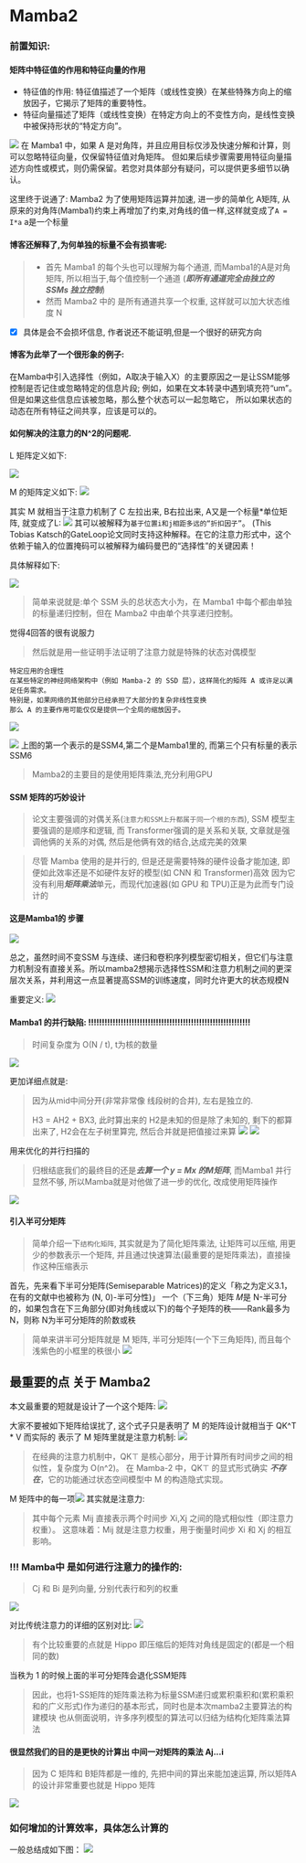# Mamba2

### 前置知识:
#### 矩阵中特征值的作用和特征向量的作用
* 特征值的作用: 特征值描述了一个矩阵（或线性变换）在某些特殊方向上的缩放因子，它揭示了矩阵的重要特性。
* 特征向量描述了矩阵（或线性变换）在特定方向上的不变性方向，是线性变换中被保持形状的“特定方向”。

![](https://image.chiullian.cn/img/202412051411385.png)
在 Mamba1 中，如果 A 是对角阵，并且应用目标仅涉及快速分解和计算，则可以忽略特征向量，仅保留特征值对角矩阵。 
但如果后续步骤需要用特征向量描述方向性或模式，则仍需保留。若您对具体部分有疑问，可以提供更多细节以确认。

这里终于说通了:
Mamba2 为了使用矩阵运算并加速, 进一步的简单化 A矩阵, 从原来的对角阵(Mamba1)约束上再增加了约束,对角线的值一样,这样就变成了`A = I*a` a是一个标量

#### 博客还解释了,为何单独的标量不会有损害呢:

> * 首先 Mamba1 的每个头也可以理解为每个通道, 而Mamba1的A是对角矩阵, 所以相当于,每个值控制一个通道 (***即所有通道完全由独立的 SSMs 独立控制***)
> * 然而 Mamba2 中的 是所有通道共享一个权重, 这样就可以加大状态维度 N

 -[x] 具体是会不会损坏信息, 作者说还不能证明,但是一个很好的研究方向

#### 博客为此举了一个很形象的例子:
在Mamba中引入选择性（例如，A取决于输入X）的主要原因之一是让SSM能够控制是否记住或忽略特定的信息片段;
例如，如果在文本转录中遇到填充符“um”。但是如果这些信息应该被忽略，那么整个状态可以一起忽略它，
所以如果状态的动态在所有特征之间共享，应该是可以的。

#### 如何解决的注意力的N^2的问题呢.

L 矩阵定义如下:

![](https://image.chiullian.cn/img/202412051525641.png)

M 的矩阵定义如下:
![](https://image.chiullian.cn/img/202412051527211.png)

其实 M 就相当于注意力机制了 C 左拉出来, B右拉出来, A又是一个标量*单位矩阵, 就变成了L:
![](https://image.chiullian.cn/img/202412051526800.png)
其可以被解释为`基于位置i和j相距多远的“折扣因子”`。
(This Tobias Katsch的GateLoop论文同时支持这种解释。在它的注意力形式中，这个依赖于输入的位置掩码可以被解释为编码曼巴的“选择性”的关键因素！



具体解释如下:

![](https://image.chiullian.cn/img/202412051511386.png)

> 简单来说就是:单个 SSM 头的总状态大小为，在 Mamba1 中每个都由单独的标量递归控制，但在 Mamba2 中由单个共享递归控制。

觉得4回答的很有说服力

> 然后就是用一些证明手法证明了注意力就是特殊的状态对偶模型

```
特定应用的合理性
在某些特定的神经网络架构中（例如 Mamba-2 的 SSD 层），这样简化的矩阵 A 或许足以满足任务需求。
特别是，如果网络的其他部分已经承担了大部分的复杂非线性变换
那么 A 的主要作用可能仅仅是提供一个全局的缩放因子。
```
![](https://image.chiullian.cn/img/202412051420759.png)


![](https://image.chiullian.cn/img/202412051426207.png)
上图的第一个表示的是SSM4,第二个是Mamba1里的, 而第三个只有标量的表示SSM6

> Mamba2的主要目的是使用矩阵乘法,充分利用GPU

#### SSM 矩阵的巧妙设计

> 论文主要强调的对偶关系(`注意力和SSM上升都属于同一个根的东西`), 
> SSM 模型主要强调的是顺序和逻辑, 而 Transformer强调的是关系和关联, 文章就是强调他俩的关系的对偶, 然后是他俩有效的结合,达成完美的效果

> 尽管 Mamba 使用的是并行的, 但是还是需要特殊的硬件设备才能加速, 即便如此效率还是不如硬件友好的模型(如 CNN 和 Transformer)高效
> 因为它没有利用***矩阵乘法***单元，而现代加速器(如 GPU 和 TPU)正是为此而专门设计的

#### 这是Mamba1的 步骤

![](https://image.chiullian.cn/img/202411282236051.png)


总之，虽然时间不变SSM 与连续、递归和卷积序列模型密切相关，但它们与注意力机制没有直接关系。所以mamba2想揭示选择性SSM和注意力机制之间的更深层次关系，并利用这一点显著提高SSM的训练速度，同时允许更大的状态规模N

重要定义:
![](https://image.chiullian.cn/img/202411281510677.png)

#### Mamba1 的并行缺陷: !!!!!!!!!!!!!!!!!!!!!!!!!!!!!!!!!!!!!!!!!!!!!!!!!!!!!!!!!!!!
> 时间复杂度为 O(N / t), t为核的数量

![](https://image.chiullian.cn/img/202411282240071.png)

更加详细点就是:
> 因为从mid中间分开(非常非常像 线段树的合并), 左右是独立的. 
> 
> H3 = AH2 + BX3, 此时算出来的 H2是未知的但是除了未知的, 剩下的都算出来了, H2会在左子树里算完, 然后合并就是把值接过来算
> ![](https://image.chiullian.cn/img/202411282304250.png)
![](https://image.chiullian.cn/img/202411282302378.png)

用来优化的并行扫描的

> 归根结底我们的最终目的还是***去算一个 y = Mx 的M矩阵***, 而Mamba1 并行显然不够, 所以Mamba就是对他做了进一步的优化, 改成使用矩阵操作

![](https://image.chiullian.cn/img/202411301640540.png)

#### 引入半可分矩阵
> 简单介绍一下`结构化矩阵`, 其实就是为了简化矩阵乘法, 让矩阵可以压缩, 用更少的参数表示一个矩阵, 并且通过快速算法(最重要的是矩阵乘法)，直接操作这种压缩表示


首先，先来看下半可分矩阵(Semiseparable Matrices)的定义「称之为定义3.1，在有的文献中也被称为 (N, 0)-半可分性)」
一个（下三角）矩阵 𝑀是 N-半可分的，如果包含在下三角部分(即对角线或以下)的每个子矩阵的秩——Rank最多为 N，则称 N为半可分矩阵的阶数或秩

> 简单来讲半可分矩阵就是 M 矩阵, 半可分矩阵(一个下三角矩阵), 而且每个浅紫色的小框里的秩很小
> ![](https://image.chiullian.cn/img/202412022240155.png)


## 最重要的点 关于 Mamba2

本文最重要的短就是设计了一个这个矩阵:
![](https://image.chiullian.cn/img/202412031409137.png)

大家不要被如下矩阵给误扰了, 这个式子只是表明了 M 的矩阵设计就相当于 QK^T * V 而实际的 表示了 M 矩阵里就是注意力机制:
![](https://image.chiullian.cn/img/202412031410401.png)

> 在经典的注意力机制中，QK⊤ 是核心部分，用于计算所有时间步之间的相似性，复杂度为 O(n^2)。
> 在 Mamba-2 中，QK⊤ 的显式形式确实 ***不存在***，它的功能通过状态空间模型中 M 的构造隐式实现。

M 矩阵中的每一项![](https://image.chiullian.cn/img/202412031418859.png) 其实就是注意力:

> 其中每个元素 Mij 直接表示两个时间步 Xi,Xj 之间的隐式相似性（即注意力权重）。 这意味着：Mij 就是注意力权重，用于衡量时间步 Xi 和 Xj 的相互影响。

### !!! Mamba中 是如何进行注意力的操作的:
> Cj 和 Bi 是列向量, 分别代表行和列的权重


![](https://image.chiullian.cn/img/202412031425213.png)


对比传统注意力的详细的区别对比:
![](https://image.chiullian.cn/img/202412031422605.png)

> 有个比较重要的点就是 Hippo 即压缩后的矩阵对角线是固定的(都是一个相同的数)


当秩为 1 的时候上面的半可分矩阵会退化SSM矩阵

> 因此，也将1-SS矩阵的矩阵乘法称为标量SSM递归或累积乘积和(累积乘积和的广义形式)作为递归的基本形式，同时也是本次mamba2主要算法的构建模块
> 也从侧面说明，许多序列模型的算法可以归结为结构化矩阵乘法算法

#### 很显然我们的目的是更快的计算出 中间一对矩阵的乘法 Aj...i
> 因为 C 矩阵和 B矩阵都是一维的, 先把中间的算出来能加速运算, 所以矩阵A的设计非常重要也就是 Hippo 矩阵


![](https://image.chiullian.cn/img/202412041606753.png)

### 如何增加的计算效率，具体怎么计算的

一般总结成如下图：
![](https://image.chiullian.cn/img/202412051533914.png)

